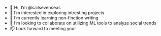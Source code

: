 - 👋 Hi, I’m @sailsevenseas
- 👀 I’m interested in exploring intresting projects
- 🌱 I’m currently learning non-finction writing
- 💞️ I’m looking to collaborate on utilizing ML tools to analyze social trends
- 📫 Look forward to meeting you! 

<!---
sailsevenseas/sailsevenseas is a ✨ special ✨ repository because its `README.md` (this file) appears on your GitHub profile.
You can click the Preview link to take a look at your changes.
--->
